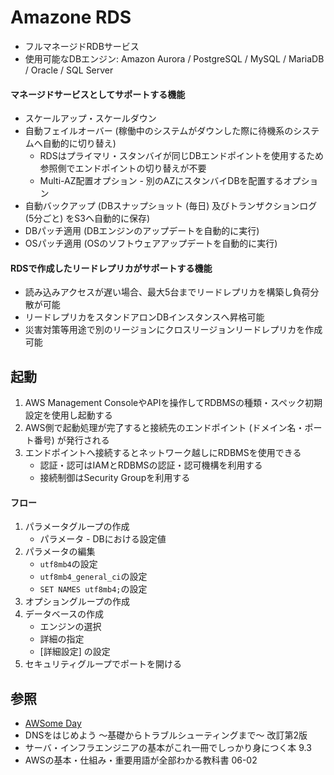# Amazone RDS
- フルマネージドRDBサービス
- 使用可能なDBエンジン: Amazon Aurora / PostgreSQL / MySQL / MariaDB / Oracle / SQL Server

#### マネージドサービスとしてサポートする機能
- スケールアップ・スケールダウン
- 自動フェイルオーバー (稼働中のシステムがダウンした際に待機系のシステムへ自動的に切り替え)
  - RDSはプライマリ・スタンバイが同じDBエンドポイントを使用するため参照側でエンドポイントの切り替えが不要
  - Multi-AZ配置オプション - 別のAZにスタンバイDBを配置するオプション
- 自動バックアップ (DBスナップショット (毎日) 及びトランザクションログ (5分ごと) をS3へ自動的に保存)
- DBパッチ適用 (DBエンジンのアップデートを自動的に実行)
- OSパッチ適用 (OSのソフトウェアアップデートを自動的に実行)

#### RDSで作成したリードレプリカがサポートする機能
- 読み込みアクセスが遅い場合、最大5台までリードレプリカを構築し負荷分散が可能
- リードレプリカをスタンドアロンDBインスタンスへ昇格可能
- 災害対策等用途で別のリージョンにクロスリージョンリードレプリカを作成可能

## 起動
1. AWS Management ConsoleやAPIを操作してRDBMSの種類・スペック初期設定を使用し起動する
2. AWS側で起動処理が完了すると接続先のエンドポイント (ドメイン名・ポート番号) が発行される
3. エンドポイントへ接続するとネットワーク越しにRDBMSを使用できる
    - 認証・認可はIAMとRDBMSの認証・認可機構を利用する
    - 接続制御はSecurity Groupを利用する

#### フロー
1. パラメータグループの作成
    - パラメータ - DBにおける設定値
2. パラメータの編集
    - `utf8mb4`の設定
    - `utf8mb4_general_ci`の設定
    - `SET NAMES utf8mb4;`の設定
3. オプショングループの作成
4. データベースの作成
    - エンジンの選択
    - 詳細の指定
    - [詳細設定] の設定
5. セキュリティグループでポートを開ける

## 参照
- [AWSome Day](https://aws.amazon.com/jp/about-aws/events/awsomeday/)
- DNSをはじめよう ～基礎からトラブルシューティングまで～ 改訂第2版
- サーバ・インフラエンジニアの基本がこれ一冊でしっかり身につく本 9.3
- AWSの基本・仕組み・重要用語が全部わかる教科書 06-02
